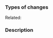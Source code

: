 ### Types of changes
<!--
Pick all that apply and remove unnecessary items from the parentheses.
- Bug fix
- Feature
- Documentation
- Localization / Internationalization
- Refactoring, reformatting, cleanup
- Configuration (build, project, repository, CI/CD, ...)
- Project documents (readme, ...)
- Other: _______
-->


Related: 

### Description


<!--
You may also consider adding the following sections:
### Motivation
### What is the new behavior?
### How to test
### Future improvements
-->